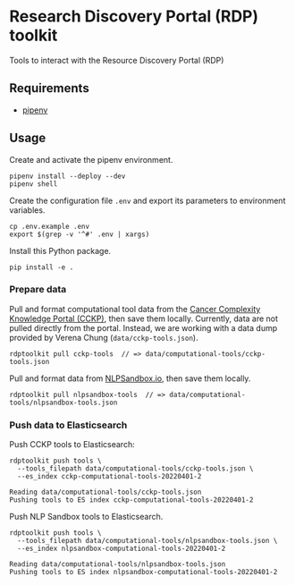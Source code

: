 # Research Discovery Portal (RDP) toolkit
Tools to interact with the Resource Discovery Portal (RDP)

## Requirements

- [pipenv]

## Usage

Create and activate the pipenv environment.

```console
pipenv install --deploy --dev
pipenv shell
```

Create the configuration file `.env` and export its parameters to environment
variables.

```console
cp .env.example .env
export $(grep -v '^#' .env | xargs)
```

Install this Python package.

```console
pip install -e .
```

### Prepare data

Pull and format computational tool data from the [Cancer Complexity Knowledge
Portal (CCKP)], then save them locally. Currently, data are not pulled directly
from the portal. Instead, we are working with a data dump provided by Verena
Chung (`data/cckp-tools.json`).

    rdptoolkit pull cckp-tools  // => data/computational-tools/cckp-tools.json

Pull and format data from [NLPSandbox.io], then save them locally.

    rdptoolkit pull nlpsandbox-tools  // => data/computational-tools/nlpsandbox-tools.json

### Push data to Elasticsearch

Push CCKP tools to Elasticsearch:

```console
rdptoolkit push tools \
  --tools_filepath data/computational-tools/cckp-tools.json \
  --es_index cckp-computational-tools-20220401-2

Reading data/computational-tools/cckp-tools.json
Pushing tools to ES index cckp-computational-tools-20220401-2
```

Push NLP Sandbox tools to Elasticsearch.

```console
rdptoolkit push tools \
  --tools_filepath data/computational-tools/nlpsandbox-tools.json \
  --es_index nlpsandbox-computational-tools-20220401-2

Reading data/computational-tools/nlpsandbox-tools.json
Pushing tools to ES index nlpsandbox-computational-tools-20220401-2
```

<!-- Links -->

[pipenv]: https://pipenv.pypa.io/en/latest/
[Cancer Complexity Knowledge Portal (CCKP)]: https://www.cancercomplexity.synapse.org/
[NLPSandbox.io]: https://nlpsandbox.io